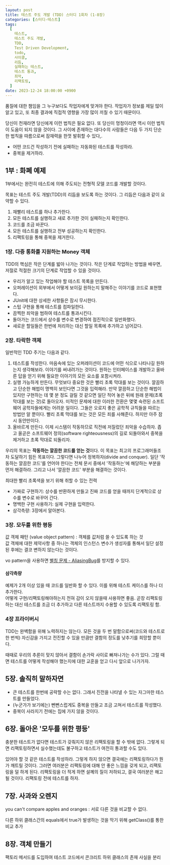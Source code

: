 ```yaml
---
layout: post
title: 테스트 주도 개발 (TDD) 스터디 1회차 (1-8장)
categories: [스터디-테스트]
tags:
  [
    테스트,
    테스트 주도 개발,
    TDD,
    Test Driven Development,
    todo,
    사이클,
    리듬,
    실패하는 테스트,
    테스트 통과,
    죄악,
    리팩토링,
  ]
date: 2023-12-24 18:00:00 +0900
---
```


품질에 대한 챔임을 그 누구보다도 작업자에게 맞겨야 한다. 작업자가 정보를 제일 많이 알고 있고, 또 최종 결과에 직접적 영향을 가장 많이 끼칠 수 있기 때문이다.

당신이 천재라면 당신에게 이런 법칙은 필요 없다. 또 당신이 멍청이라면 역시 이런 법칙이 도움이 되지 않을 것이다. 그 사이에 존재하는 대다수의 사람들은 다음 두 가지 단순한 법칙을 따름으로써 잠재력을 한껏 발휘할 수 있다,.

- 어떤 코드건 작성하기 전에 실패하는 자동화된 테스트를 작성하라.
- 중복을 제거하라.

## 1부 : 화폐 예제

1부에서는 완전히 테스트에 의해 주도되는 전형적 모델 코드를 개발할 것이다.

목표는 테스트 주도 개발(TDD)의 리듬을 보도록 하는 것이다. 그 리듬은 다음과 같이 요약할 수 있다.

1. 재빨리 테스트를 하나 추가한다.
2. 모든 테스트를 실행하고 새로 추가한 것이 실패하는지 확인한다.
3. 코드를 조금 바꾼다.
4. 모든 테스트를 실행하고 전부 성공하는지 확인한다.
5. 리팩토링을 통해 중복을 제거한다.

### 1장. 다중 통화를 지원하는 Money 객체

TDD의 핵심은 작은 단계를 밟아 나가는 것이다.
작은 단계로 작업하는 방법을 배우면, 저절로 적절한 크기의 단계로 작업할 수 있을 것이다.

- 우리가 알고 있는 작업해야 할 테스트 목록을 만든다.
- 오퍼레이션이 외부에서 어떻게 보이길 원하는지 말해주는 이야기를 코드로 표현했다.
- JUnit에 대한 상세한 사항들은 잠시 무시한다.
- 스텁 구현을 통해 테스트를 컴파일한다.
- 끔찍한 죄악을 범하여 테스트를 통과시킨다.
- 돌아가는 코드에서 상수를 변수로 변경하여 점진적으로 일반화했다.
- 새로운 할일들은 한번에 처리하는 대신 할일 목록에 추가하고 넘어갔다.

### 2장. 타락한 객체

일반적인 TDD 주기는 다음과 같다.

1. 테스트를 작성한다. 마음속에 있는 오퍼레이션이 코드에 어떤 식으로 나타나길 원하는지 생각해보라. 이야기를 써내려가는 것이다. 원하는 인터페이스를 개발하고 올바른 답을 얻기 위해 필요한 이야기의 모든 요소를 포함시켜라.
2. 실행 가능하게 만든다. 무엇보다 중요한 것은 빨리 초록 막대를 보는 것이다. 깔끔하고 단순한 해법이 명백히 보인다면 그것을 입력해라. 만약 깔끔하고 단순한 해법이 있지만 구현하는 데 몇 분 정도 걸릴 것 같으면 일단 적어 놓은 뒤에 원래 문제(초록 막대를 보는 것)로 돌아오자. 미적인 문제에 대한 이러한 전환은 몇몇 숙련된 소프트웨어 공학자들에게는 어려운 일이다. 그들은 오로지 좋은 공학적 규칙들을 따르는 방법만 알 뿐이다. 빨리 초록 막대를 보는 것은 모든 죄를 사해준다. 하지만 아주 잠시 동안만이다.
3. 올바르게 만든다. 이제 시스템이 작동하므로 직전에 저질렀던 죄악을 수습하자. 좁고 올곧은 소프트웨어 정의(software righteousness)의 길로 되돌아와서 중복을 제거하고 초록 막대로 되돌리자.

우리의 목표는 **작동하는 깔끔한 코드를 얻는 것**이다. 이 목표는 최고의 프로그래머들조차 도달하기 힘든 목표이다. 그렇다면 나누어 정복하자(divide and conquer). 일단 '작동하는 깔끔한 코드'를 언어야 한다는 전체 문서 중에서 '작동하는'에 해당하는 부분을 먼저 해결하라. 그리고 나서 '깔끔한 코드' 부분을 해결하는 것이다.

최대한 빨리 초록색을 보기 위해 취할 수 있는 전력

- 가짜로 구현하기: 상수를 반환하게 만들고 진짜 코드를 얻을 때까지 단계적으로 상수를 변수로 바꾸어 간다.
- 명백한 구현 사용하기: 실제 구현을 입력한다.
- 삼각측량: 3장에서 알아본다.

### 3장. 모두를 위한 평등

값 객체 패턴 (value object pattern) : 객체를 값처럼 쓸 수 있도록 하는 것  
값 객체에 대한 제약사항 중 하나는 객체의 인스턴스 변수가 생성자를 통해서 일단 설정된 후에는 결코 변하지 않는다는 것이다.

vo pattern을 사용하면 [별칭 문제 - AliasingBug](https://martinfowler.com/bliki/AliasingBug.html)를 방지할 수 있다.

#### 삼각측량

예제가 2개 이상 있을 때 코드를 일반화 할 수 있다. 이를 위해 테스트 케이스를 하나 더 추가한다.  
어떻게 구현/리팩토링해야하는지 전혀 감이 오지 않을때 사용하면 좋음.
곧장 리팩토링 하는 대신 테스트를 조금 더 추가하고 다른 테스트까지 수용할 수 있도록 리팩토링 함.

### 4장 프라이버시

TDD는 완벽함을 위해 노력하지는 않는다. 모든 것을 두 번 말함으로써(코드와 테스트로 한 번씩) 자신감을 가지고 전진할 수 있을 만큼만 결함의 정도를 낮추기를 희망할 뿐이다.

때때로 우리의 추론이 맞지 않아서 결함이 손가락 사이로 빠져나가는 수가 있다. 그럴 때면 테스트를 어떻게 작성해야 했는지에 대한 교훈을 얻고 다시 앞으로 나가가자.

## 5장. 솔직히 말하자면

- 큰 테스트를 한번에 공략할 수는 없다. 그래서 진전을 나타낼 수 있는 자그마한 테스트를 만들었다.
- (누군가가 보기에는) 뻔뻔스럽게도 중복을 만들고 조금 고쳐서 테스트를 작성했다.
- 중복이 사라지기 전에는 집에 가지 않을 것이다.

## 6장. 돌아온 '모두를 위한 평등'

충분한 테스트가 없다면 테스트가 갖춰지지 않은 리팩토링을 할 수 밖에 없다.
그렇게 되면 리팩토링하면서 실수했는데도 불구하고 테스트가 여전히 통과할 수도 있다.

있어야 할 것 같은 테스트를 작성하라. 그렇게 하지 않으면 결국에는 리팩토링하다가 뭔가 깨트릴 것이다. 그러면 여러분은 리팩토링에 대해 안 좋은 느낌을 갖게 되고, 리팩토링을 덜 하게 된다. 리팩토링을 더 적게 하면 설꼐의 질이 저하되고, 결국 여러분은 해고될 것이다. 리팩토링 전에 테스트를 하자.

## 7장. 사과와 오렌지

you can't compare apples and oranges : 서로 다른 것을 비교할 수 없다.

다른 하위 클래스간의 equals에서 true가 발생하는 것을 막기 위해 getClass()를 통한 비교 추가

## 8장. 객체 만들기

팩토리 메서드를 도입하여 테스트 코드에서 콘크리트 하위 클래스의 존재 사실을 분리
